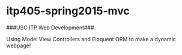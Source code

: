 # itp405-spring2015-mvc
###USC ITP Web Development###

Using Model View Controllers and Eloquent ORM to make a dynamic webpage!
